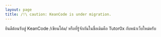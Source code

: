 ```yaml
---
layout: page
title: /!\ caution: KeanCode is under migration.
---
```


ยินดีต้อนรับสู่ KeanCode /เขียนโค้ด/ หรือที่รู้จักกันในชื่อเดิมคือ Tutor0x กับหน้าเว็บใหม่ครับ
